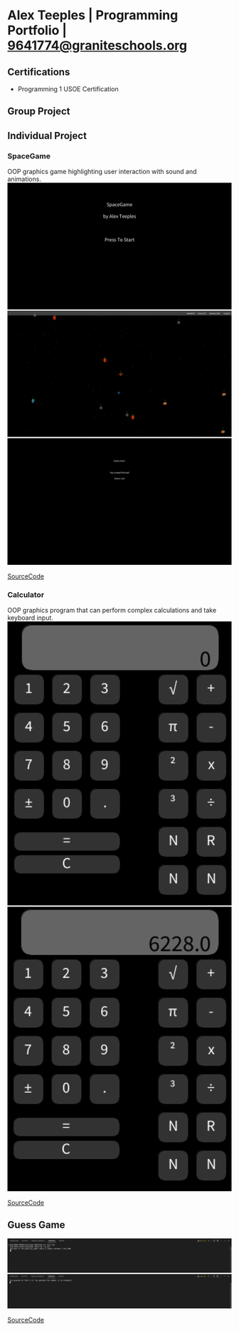 # Alex Teeples | Programming Portfolio | 9641774@graniteschools.org

## Certifications
* Programming 1 USOE Certification


## Group Project

## Individual Project

### SpaceGame
OOP graphics game highlighting user interaction with sound and animations.
![Spacegame Menu](https://github.com/alexteepyo/programmingportfolio/blob/main/images/Sg1%20Start.png?raw=true)
![Spacegame Gameplay](https://github.com/alexteepyo/programmingportfolio/blob/main/images/Sg1%20GamePlay.png?raw=true)
![Spacegame Gameover](https://github.com/alexteepyo/programmingportfolio/blob/main/images/Sg1%20GameOver.png?raw=true)


[SourceCode](https://github.com/alexteepyo/programmingportfolio/raw/main/src/SpaceGame%205.zip)

### Calculator
OOP graphics program that can perform complex calculations and take keyboard input.
![Calc Blank](https://github.com/alexteepyo/programmingportfolio/blob/main/images/Calc%20Blank.png?raw=true)
![Calc Numbers](https://github.com/alexteepyo/programmingportfolio/blob/main/images/Calc%20Numbers.png?raw=true)


[SourceCode](https://github.com/alexteepyo/programmingportfolio/blob/main/src/Calcu.zip)


## Guess Game
![Guess Intro](https://github.com/alexteepyo/programmingportfolio/blob/main/images/IntroGuess.png?raw=true)
![Guess Win](https://github.com/alexteepyo/programmingportfolio/blob/main/images/WinningGuess.png?raw=true)

[SourceCode](https://github.com/alexteepyo/programmingportfolio/raw/main/src/GuessGame.zip)
